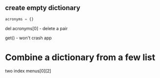 ## create empty dictionary
```python
acronyms = {}
```

del acronyms[0] - delete a pair

get() - won't crash app

# Combine a dictionary from a few list

two index
menus[0][2]